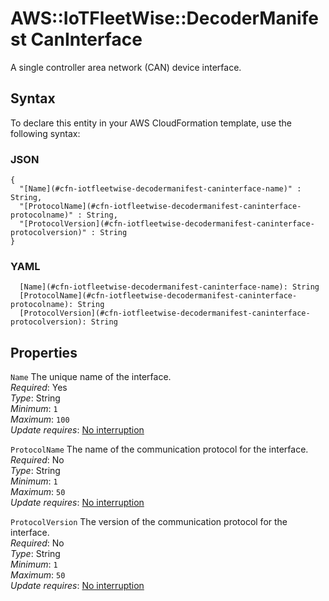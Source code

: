 # AWS::IoTFleetWise::DecoderManifest CanInterface<a name="aws-properties-iotfleetwise-decodermanifest-caninterface"></a>

A single controller area network \(CAN\) device interface\.

## Syntax<a name="aws-properties-iotfleetwise-decodermanifest-caninterface-syntax"></a>

To declare this entity in your AWS CloudFormation template, use the following syntax:

### JSON<a name="aws-properties-iotfleetwise-decodermanifest-caninterface-syntax.json"></a>

```
{
  "[Name](#cfn-iotfleetwise-decodermanifest-caninterface-name)" : String,
  "[ProtocolName](#cfn-iotfleetwise-decodermanifest-caninterface-protocolname)" : String,
  "[ProtocolVersion](#cfn-iotfleetwise-decodermanifest-caninterface-protocolversion)" : String
}
```

### YAML<a name="aws-properties-iotfleetwise-decodermanifest-caninterface-syntax.yaml"></a>

```
  [Name](#cfn-iotfleetwise-decodermanifest-caninterface-name): String
  [ProtocolName](#cfn-iotfleetwise-decodermanifest-caninterface-protocolname): String
  [ProtocolVersion](#cfn-iotfleetwise-decodermanifest-caninterface-protocolversion): String
```

## Properties<a name="aws-properties-iotfleetwise-decodermanifest-caninterface-properties"></a>

`Name` <a name="cfn-iotfleetwise-decodermanifest-caninterface-name"></a>
The unique name of the interface\.  
_Required_: Yes  
_Type_: String  
_Minimum_: `1`  
_Maximum_: `100`  
_Update requires_: [No interruption](https://docs.aws.amazon.com/AWSCloudFormation/latest/UserGuide/using-cfn-updating-stacks-update-behaviors.html#update-no-interrupt)

`ProtocolName` <a name="cfn-iotfleetwise-decodermanifest-caninterface-protocolname"></a>
The name of the communication protocol for the interface\.  
_Required_: No  
_Type_: String  
_Minimum_: `1`  
_Maximum_: `50`  
_Update requires_: [No interruption](https://docs.aws.amazon.com/AWSCloudFormation/latest/UserGuide/using-cfn-updating-stacks-update-behaviors.html#update-no-interrupt)

`ProtocolVersion` <a name="cfn-iotfleetwise-decodermanifest-caninterface-protocolversion"></a>
The version of the communication protocol for the interface\.  
_Required_: No  
_Type_: String  
_Minimum_: `1`  
_Maximum_: `50`  
_Update requires_: [No interruption](https://docs.aws.amazon.com/AWSCloudFormation/latest/UserGuide/using-cfn-updating-stacks-update-behaviors.html#update-no-interrupt)
